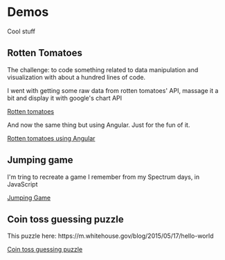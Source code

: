 Demos
=====

Cool stuff

<h2>Rotten Tomatoes</h2>
<p>The challenge: to code something related to data manipulation and visualization with about a hundred lines of code.</p>
<p>I went with getting some raw data from rotten tomatoes' API, massage it a bit and display it with google's chart API</p>
<a target="_blank" href="http://mrp.github.io/mrp/demos/rottenTomatoes/rottenTomatoes.html">Rotten tomatoes</a>

<p>And now the same thing but using Angular.  Just for the fun of it.</p>
<a target="_blank" href="http://mrp.github.io/mrp/demos/rottenTomatoes/rottenTomatoesAngular.html">Rotten tomatoes using Angular</a>


<h2>Jumping game</h2>
<p>I'm tring to recreate a game I remember from my Spectrum days, in JavaScript</p>
<a target="_blank" href="http://http://mrp.github.io/mrp/demos/jumpingGame/jumpingGame.html">Jumping Game</a>

<h2>Coin toss guessing puzzle</h2>
<p>This puzzle here: https://m.whitehouse.gov/blog/2015/05/17/hello-world</p>
<a target="_blank" href="http://mrp.github.io/mrp/demos/helloWorldPuzzle/index.html">Coin toss guessing puzzle</a>

